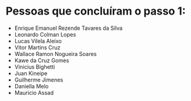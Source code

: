 # Pessoas que concluíram o passo 1:

- Enrique Emanuel Rezende Tavares da Silva
- Leonardo Colman Lopes
- Lucas Vilela Aleixo
- Vitor Martins Cruz
- Wallace Ramon Nogueira Soares
- Kawe da Cruz Gomes
- Vinicius Bighetti
- Juan Kineipe
- Guilherme Jimenes
- Daniella Melo
- Mauricio Assad
